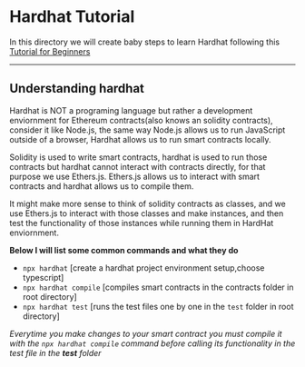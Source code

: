 # Hardhat Tutorial

In this directory we will create baby steps to learn Hardhat following this [Tutorial for Beginners](https://hardhat.org/tutorial)

---

## Understanding hardhat
Hardhat is NOT a programing language but rather a development enviornment for Ethereum contracts(also knows an solidity contracts), consider it like Node.js, the same way Node.js allows us to run JavaScript outside of a browser, Hardhat allows us to run smart contracts locally.

Solidity is used to write smart contracts, hardhat is used to run those contracts but hardhat cannot interact with contracts directly, for that purpose we use Ethers.js. Ethers.js allows us to interact with smart contracts and hardhat allows us to compile them.

It might make more sense to think of solidity contracts as classes, and we use Ethers.js to interact with those classes and make instances, and then test the functionality of those instances while running them in HardHat enviornment. 

**Below I will list some common commands and what they do** 
- `npx hardhat`   [create a hardhat project environment setup,choose typescript]
- `npx hardhat compile`  [compiles smart contracts in the contracts folder in root directory]
- `npx hardhat test`   [runs the test files one by one in the `test` folder in root directory]

*Everytime you make changes to your smart contract you must compile it with the `npx hardhat compile` command before calling its functionality in the test file in the **test** folder*
